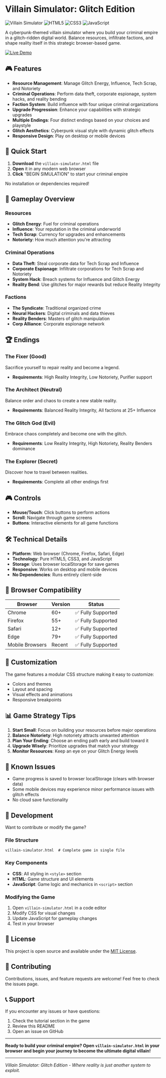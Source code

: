 # Villain Simulator: Glitch Edition

![Villain Simulator](https://img.shields.io/badge/Version-1.0.0-green)
![HTML5](https://img.shields.io/badge/HTML5-E34F26?style=flat&logo=html5&logoColor=white)
![CSS3](https://img.shields.io/badge/CSS3-1572B6?style=flat&logo=css3&logoColor=white)
![JavaScript](https://img.shields.io/badge/JavaScript-F7DF1E?style=flat&logo=javascript&logoColor=black)

A cyberpunk-themed villain simulator where you build your criminal empire in a glitch-ridden digital world. Balance resources, infiltrate factions, and shape reality itself in this strategic browser-based game.

[![Live Demo](https://img.shields.io/badge/Live-Demo-blue.svg)](https://aaditya-ops-cpu.github.io/Ultimate-Villain-Game/)

## 🎮 Features

- **Resource Management**: Manage Glitch Energy, Influence, Tech Scrap, and Notoriety
- **Criminal Operations**: Perform data theft, corporate espionage, system hacks, and reality bending
- **Faction System**: Build influence with four unique criminal organizations
- **Upgrade Progression**: Enhance your capabilities with strategic upgrades
- **Multiple Endings**: Four distinct endings based on your choices and playstyle
- **Glitch Aesthetics**: Cyberpunk visual style with dynamic glitch effects
- **Responsive Design**: Play on desktop or mobile devices

## 🚀 Quick Start

1. **Download** the `villain-simulator.html` file
2. **Open** it in any modern web browser
3. **Click** "BEGIN SIMULATION" to start your criminal empire

No installation or dependencies required!

## 🎯 Gameplay Overview

### Resources
- **Glitch Energy**: Fuel for criminal operations
- **Influence**: Your reputation in the criminal underworld
- **Tech Scrap**: Currency for upgrades and enhancements
- **Notoriety**: How much attention you're attracting

### Criminal Operations
- **Data Theft**: Steal corporate data for Tech Scrap and Influence
- **Corporate Espionage**: Infiltrate corporations for Tech Scrap and Notoriety
- **System Hack**: Breach systems for Influence and Glitch Energy
- **Reality Bend**: Use glitches for major rewards but reduce Reality Integrity

### Factions
- **The Syndicate**: Traditional organized crime
- **Neural Hackers**: Digital criminals and data thieves
- **Reality Benders**: Masters of glitch manipulation
- **Corp Alliance**: Corporate espionage network

## 🏆 Endings

### The Fixer (Good)
Sacrifice yourself to repair reality and become a legend.
- **Requirements**: High Reality Integrity, Low Notoriety, Purifier support

### The Architect (Neutral)
Balance order and chaos to create a new stable reality.
- **Requirements**: Balanced Reality Integrity, All factions at 25+ Influence

### The Glitch God (Evil)
Embrace chaos completely and become one with the glitch.
- **Requirements**: Low Reality Integrity, High Notoriety, Reality Benders dominance

### The Explorer (Secret)
Discover how to travel between realities.
- **Requirements**: Complete all other endings first

## 🎮 Controls

- **Mouse/Touch**: Click buttons to perform actions
- **Scroll**: Navigate through game screens
- **Buttons**: Interactive elements for all game functions

## 🛠️ Technical Details

- **Platform**: Web browser (Chrome, Firefox, Safari, Edge)
- **Technology**: Pure HTML5, CSS3, and JavaScript
- **Storage**: Uses browser localStorage for save games
- **Responsive**: Works on desktop and mobile devices
- **No Dependencies**: Runs entirely client-side

## 📱 Browser Compatibility

| Browser | Version | Status |
|---------|---------|---------|
| Chrome | 60+ | ✅ Fully Supported |
| Firefox | 55+ | ✅ Fully Supported |
| Safari | 12+ | ✅ Fully Supported |
| Edge | 79+ | ✅ Fully Supported |
| Mobile Browsers | Recent | ✅ Fully Supported |

## 🎨 Customization

The game features a modular CSS structure making it easy to customize:
- Colors and themes
- Layout and spacing
- Visual effects and animations
- Responsive breakpoints

## 📊 Game Strategy Tips

1. **Start Small**: Focus on building your resources before major operations
2. **Balance Notoriety**: High notoriety attracts unwanted attention
3. **Plan Your Ending**: Choose an ending path early and build toward it
4. **Upgrade Wisely**: Prioritize upgrades that match your strategy
5. **Monitor Resources**: Keep an eye on your Glitch Energy levels

## 🐛 Known Issues

- Game progress is saved to browser localStorage (clears with browser data)
- Some mobile devices may experience minor performance issues with glitch effects
- No cloud save functionality

## 🔧 Development

Want to contribute or modify the game?

### File Structure
```
villain-simulator.html  # Complete game in single file
```

### Key Components
- **CSS**: All styling in `<style>` section
- **HTML**: Game structure and UI elements
- **JavaScript**: Game logic and mechanics in `<script>` section

### Modifying the Game
1. Open `villain-simulator.html` in a code editor
2. Modify CSS for visual changes
3. Update JavaScript for gameplay changes
4. Test in your browser

## 📄 License

This project is open source and available under the [MIT License](LICENSE).

## 🤝 Contributing

Contributions, issues, and feature requests are welcome! Feel free to check the issues page.

## 📞 Support

If you encounter any issues or have questions:
1. Check the tutorial section in the game
2. Review this README
3. Open an issue on GitHub

---

**Ready to build your criminal empire? Open `villain-simulator.html` in your browser and begin your journey to become the ultimate digital villain!**

---
*Villain Simulator: Glitch Edition - Where reality is just another system to exploit.*

